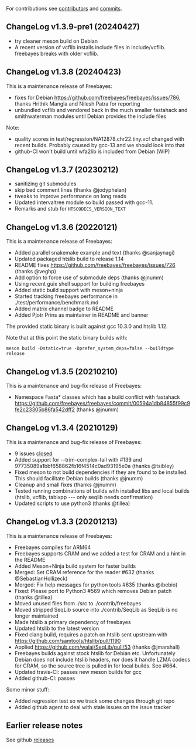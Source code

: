 For contributions
see
[contributors](https://github.com/freebayes/freebayes/graphs/contributors)
and
[commits](https://github.com/freebayes/freebayes/commits/master).

## ChangeLog v1.3.9-pre1 (20240427)

+ try cleaner meson build on Debian
+ A recent version of vcflib installs include files in include/vcflib. freebayes breaks with older vcflib.

## ChangeLog v1.3.8 (20240423)

This is a maintenance release of Freebayes:

+ fixes for Debian https://github.com/freebayes/freebayes/issues/786, thanks Hrithik Mangla and Nilesh Patra for reporting
+ unbundled vcflib and vendored back in the much smaller fastahack and smithwaterman modules until Debian provides the include files

Note:

+ quality scores in test/regression/NA12878.chr22.tiny.vcf changed with recent builds. Probably caused by gcc-13 and we should look into that
+ github-CI won't build until wfa2lib is included from Debian (WIP)

## ChangeLog v1.3.7 (20230212)

+ sanitizing git submodules
+ skip bed comment lines (thanks @jodyphelan)
+ tweaks to improve performance on long reads
+ Updated intervaltree module so build passed with gcc-11.
+ Remarks and stub for `HTSCODECS_VERSION_TEXT`

## ChangeLog v1.3.6 (20220121)

This is a maintenance release of Freebayes:

+ Added parallel snakemake example and text (thanks @sanjaynagi)
+ Updated packaged htslib build to release 1.14
+ README fixes https://github.com/freebayes/freebayes/issues/726 (thanks @veghp)
+ Add option to force use of submodule deps (thanks @jnumm)
+ Using recent guix shell support for building freebayes
+ Added static build support with meson+ninja
+ Started tracking freebayes performance in ./test/performance/benchmark.md
+ Added matrix channel badge to README
+ Added Pjotr Prins as maintainer in README and banner

The provided static binary is built against gcc 10.3.0 and htslib 1.12.

Note that at this point the static binary builds with:

    meson build -Dstatic=true -Dprefer_system_deps=false --buildtype release

## ChangeLog v1.3.5 (20210210)

This is a maintenance and bug-fix release of Freebayes:

+ Namespace Fasta* classes which has a build conflict with fastahack
  https://github.com/freebayes/freebayes/commit/00594a1db84855f99c9fe2c23305b86fa542dff2
  (thanks @jnumm)

## ChangeLog v1.3.4 (20210129)

This is a maintenance and bug-fix release of Freebayes:

+ 9 issues [closed](https://github.com/freebayes/freebayes/milestone/1?closed=1)
+ Added support for --trim-complex-tail with #139 and 97735089a1bbf658862fb16f4514c0ad93195e0a (thanks @tsibley)
+ Fixed meson to not build dependencies if they are found to be installed. This should facilitate Debian builds (thanks @jnumm)
+ Cleanup and small fixes (thanks @jnumm)
+ Tested running combinations of builds with installed libs and local builds (htslib, vcflib, tabixpp --- only seqlib needs confirmation)
+ Updated scripts to use python3 (thanks @tillea)

## ChangeLog v1.3.3 (20201213)

This is a maintenance release of Freebayes:

+ Freebayes compiles for ARM64
+ Freebayes supports CRAM and we added a test for CRAM and a hint in
  the README
+ Added Meson+Ninja build system for faster builds
+ Merged: Set CRAM reference for the reader #632 (thanks @SebastianHollizeck)
+ Merged: Fix help messages for python tools #635 (thanks @ibebio)
+ Fixed: Please port to Python3 #569 which removes Debian patch (thanks @tillea)
+ Moved unused files from ./src to ./contrib/freebayes
+ Moved stripped SeqLib source into ./contrib/SeqLib as SeqLib is no
  longer maintained
+ Made htslib a primary dependency of freebayes
+ Updated htslib to the latest version
+ Fixed clang build, requires a patch on htslib sent upstream with https://github.com/samtools/htslib/pull/1190
+ Applied https://github.com/walaj/SeqLib/pull/53 (thanks @jmarshall)
+ Freebayes builds against stock htslib for Debian etc. Unfortunately
  Debian does not include htslib headers, nor does it handle LZMA
  codecs for CRAM, so the source tree is pulled in for local
  builds. See #664.
+ Updated travis-CI: passes new meson builds for gcc
+ Added github-CI: passes

Some minor stuff:

+ Added regression test so we track some changes through git repo
+ Added github agent to deal with stale issues on the issue tracker

## Earlier release notes

See github [releases](https://github.com/freebayes/freebayes/releases)
